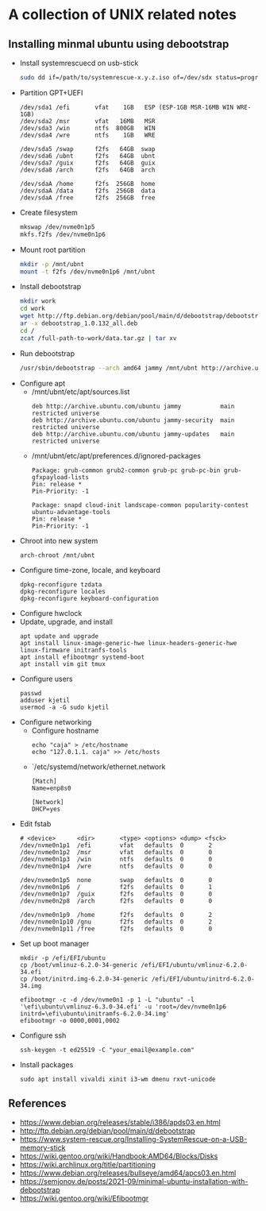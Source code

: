 # A collection of UNIX related notes


## Installing minmal ubuntu using debootstrap
- Install systemrescuecd on usb-stick
  ```bash
  sudo dd if=/path/to/systemrescue-x.y.z.iso of=/dev/sdx status=progress 
  ```
- Partition GPT+UEFI
  ```
  /dev/sda1 /efi       vfat    1GB   ESP (ESP-1GB MSR-16MB WIN WRE-1GB)
  /dev/sda2 /msr       vfat   16MB   MSR
  /dev/sda3 /win       ntfs  800GB   WIN
  /dev/sda4 /wre       ntfs    1GB   WRE
  
  /dev/sda5 /swap      f2fs   64GB  swap
  /dev/sda6 /ubnt      f2fs   64GB  ubnt
  /dev/sda7 /guix      f2fs   64GB  guix
  /dev/sda8 /arch      f2fs   64GB  arch
 
  /dev/sdaA /home      f2fs  256GB  home
  /dev/sdaA /data      f2fs  256GB  data
  /dev/sdaA /free      f2fs  256GB  free
  ```
- Create filesystem
  ```bash
  mkswap /dev/nvme0n1p5
  mkfs.f2fs /dev/nvme0n1p6
  ```
- Mount root partition
  ```bash
  mkdir -p /mnt/ubnt
  mount -t f2fs /dev/nvme0n1p6 /mnt/ubnt
  ```
- Install debootstrap
  ```bash
  mkdir work
  cd work
  wget http://ftp.debian.org/debian/pool/main/d/debootstrap/debootstrap_1.0.132_all.deb
  ar -x debootstrap_1.0.132_all.deb
  cd /
  zcat /full-path-to-work/data.tar.gz | tar xv
  ```
- Run debootstrap
  ```bash
  /usr/sbin/debootstrap --arch amd64 jammy /mnt/ubnt http://archive.ubuntu.com/ubuntu
  ```
- Configure apt
  - /mnt/ubnt/etc/apt/sources.list
    ```
    deb http://archive.ubuntu.com/ubuntu jammy           main restricted universe
    deb http://archive.ubuntu.com/ubuntu jammy-security  main restricted universe
    deb http://archive.ubuntu.com/ubuntu jammy-updates   main restricted universe
    ```
  - /mnt/ubnt/etc/apt/preferences.d/ignored-packages
    ```
    Package: grub-common grub2-common grub-pc grub-pc-bin grub-gfxpayload-lists
    Pin: release *
    Pin-Priority: -1
    
    Package: snapd cloud-init landscape-common popularity-contest ubuntu-advantage-tools
    Pin: release *
    Pin-Priority: -1
    ```
- Chroot into new system
  ```
  arch-chroot /mnt/ubnt
  ```
- Configure time-zone, locale, and keyboard
  ```
  dpkg-reconfigure tzdata
  dpkg-reconfigure locales
  dpkg-reconfigure keyboard-configuration
  ```
- Configure hwclock
- Update, upgrade, and install
  ```
  apt update and upgrade
  apt install linux-image-generic-hwe linux-headers-generic-hwe linux-firmware initranfs-tools
  apt install efibootmgr systemd-boot
  apt install vim git tmux
  ```
- Configure users
  ```
  passwd
  adduser kjetil
  usermod -a -G sudo kjetil
  ```
- Configure networking
  - Configure hostname
    ```
    echo "caja" > /etc/hostname
    echo "127.0.1.1. caja" >> /etc/hosts 
    ```
  - `/etc/systemd/network/ethernet.network
    ```
    [Match]
    Name=enp8s0

    [Network]
    DHCP=yes
    ```
- Edit fstab
  ```
  # <device>      <dir>       <type> <options> <dump> <fsck>
  /dev/nvme0n1p1  /efi        vfat   defaults  0       2
  /dev/nvme0n1p2  /msr        vfat   defaults  0       0
  /dev/nvme0n1p3  /win        ntfs   defaults  0       0
  /dev/nvme0n1p4  /wre        ntfs   defaults  0       0

  /dev/nvme0n1p5  none        swap   defaults  0       0
  /dev/nvme0n1p6  /           f2fs   defaults  0       1
  /dev/nvme0n1p7  /guix       f2fs   defaults  0       0
  /dev/nvme0n2p8  /arch       f2fs   defaults  0       0

  /dev/nvme0n1p9  /home       f2fs   defaults  0       2  
  /dev/nvme0n1p10 /gnu        f2fs   defaults  0       2
  /dev/nvme0n1p11 /free       f2fs   defaults  0       0
  ```
- Set up boot manager
  ```
  mkdir -p /efi/EFI/ubuntu
  cp /boot/vmlinuz-6.2.0-34-generic /efi/EFI/ubuntu/vmlinuz-6.2.0-34.efi
  cp /boot/initrd.img-6.2.0-34-generic /efi/EFI/ubuntu/initrd-6.2.0-34.img
  ```
  ```
  efibootmgr -c -d /dev/nvme0n1 -p 1 -L "ubuntu" -l '\efi\ubuntu\vmlinuz-6.3.0-34.efi' -u 'root=/dev/nvme0n1p6 initrd=\efi\ubuntu\initramfs-6.2.0-34.img'
  efibootmgr -o 0000,0001,0002
  ```
- Configure ssh
  ```
  ssh-keygen -t ed25519 -C "your_email@example.com"
  ```
- Install packages
  ```
  sudo apt install vivaldi xinit i3-wm dmenu rxvt-unicode
  ```

## References
- https://www.debian.org/releases/stable/i386/apds03.en.html
- http://ftp.debian.org/debian/pool/main/d/debootstrap
- https://www.system-rescue.org/Installing-SystemRescue-on-a-USB-memory-stick
- https://wiki.gentoo.org/wiki/Handbook:AMD64/Blocks/Disks
- https://wiki.archlinux.org/title/partitioning
- https://www.debian.org/releases/bullseye/amd64/apcs03.en.html
- https://semjonov.de/posts/2021-09/minimal-ubuntu-installation-with-debootstrap
- https://wiki.gentoo.org/wiki/Efibootmgr
